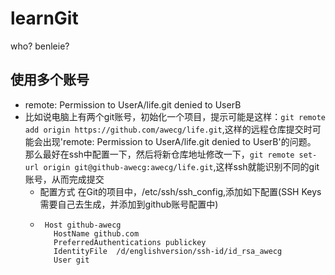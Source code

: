 # learnGit
who? benleie?

## 使用多个账号
+ remote: Permission to UserA/life.git denied to UserB
+ 比如说电脑上有两个git账号，初始化一个项目，提示可能是这样：`git remote add origin https://github.com/awecg/life.git`,这样的远程仓库提交时可能会出现'remote: Permission to UserA/life.git denied to UserB'的问题。
那么最好在ssh中配置一下，然后将新仓库地址修改一下，`git remote set-url origin git@github-awecg:awecg/life.git`,这样ssh就能识别不同的git账号，从而完成提交
  + 配置方式 在Git的项目中，/etc/ssh/ssh_config,添加如下配置(SSH Keys需要自己去生成，并添加到github账号配置中)
  +  ```
      Host github-awecg
        HostName github.com
        PreferredAuthentications publickey
        IdentityFile  /d/englishversion/ssh-id/id_rsa_awecg
        User git
     ```